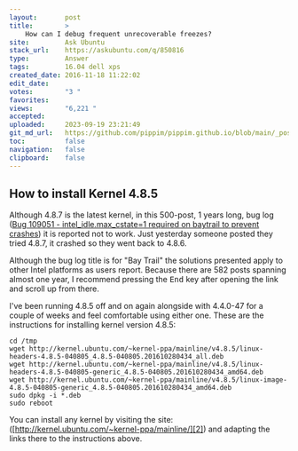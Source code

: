 ```yaml
---
layout:       post
title:        >
    How can I debug frequent unrecoverable freezes?
site:         Ask Ubuntu
stack_url:    https://askubuntu.com/q/850816
type:         Answer
tags:         16.04 dell xps
created_date: 2016-11-18 11:22:02
edit_date:    
votes:        "3 "
favorites:    
views:        "6,221 "
accepted:     
uploaded:     2023-09-19 23:21:49
git_md_url:   https://github.com/pippim/pippim.github.io/blob/main/_posts/2016/2016-11-18-How-can-I-debug-frequent-unrecoverable-freezes_.md
toc:          false
navigation:   false
clipboard:    false
---
```


## How to install Kernel 4.8.5

Although 4.8.7 is the latest kernel, in this 500-post, 1 years long, bug log ([Bug 109051 - intel_idle.max_cstate=1 required on baytrail to prevent crashes][1]) it is reported not to work. Just yesterday someone posted they tried 4.8.7, it crashed so they went back to 4.8.6. 

Although the bug log title is for "Bay Trail" the solutions presented apply to other Intel platforms as users report. Because there are 582 posts spanning almost one year, I recommend pressing the <kbd>End</kbd> key after opening the link and scroll up from there.

I've been running 4.8.5 off and on again alongside with 4.4.0-47 for a couple of weeks and feel comfortable using either one. These are the instructions for installing kernel version 4.8.5:


``` 
cd /tmp
wget http://kernel.ubuntu.com/~kernel-ppa/mainline/v4.8.5/linux-headers-4.8.5-040805_4.8.5-040805.201610280434_all.deb
wget http://kernel.ubuntu.com/~kernel-ppa/mainline/v4.8.5/linux-headers-4.8.5-040805-generic_4.8.5-040805.201610280434_amd64.deb
wget http://kernel.ubuntu.com/~kernel-ppa/mainline/v4.8.5/linux-image-4.8.5-040805-generic_4.8.5-040805.201610280434_amd64.deb
sudo dpkg -i *.deb
sudo reboot
```

You can install any kernel by visiting the site: ([http://kernel.ubuntu.com/~kernel-ppa/mainline/][2]) and adapting the links there to the instructions above.


  [1]: https://bugzilla.kernel.org/show_bug.cgi?id=109051
  [2]: http://kernel.ubuntu.com/~kernel-ppa/mainline/
